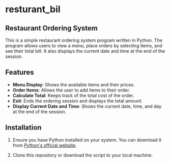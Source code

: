 # resturant_bil
## Restaurant Ordering System

This is a simple restaurant ordering system program written in Python. The program allows users to view a menu, place orders by selecting items, and see their total bill. It also displays the current date and time at the end of the session.

## Features

- **Menu Display**: Shows the available items and their prices.
- **Order Items**: Allows the user to add items to their order.
- **Calculate Total**: Keeps track of the total cost of the order.
- **Exit**: Ends the ordering session and displays the total amount.
- **Display Current Date and Time**: Shows the current date, time, and day at the end of the session.

## Installation

1. Ensure you have Python installed on your system. You can download it from [Python's official website](https://www.python.org/).

2. Clone this repository or download the script to your local machine.


